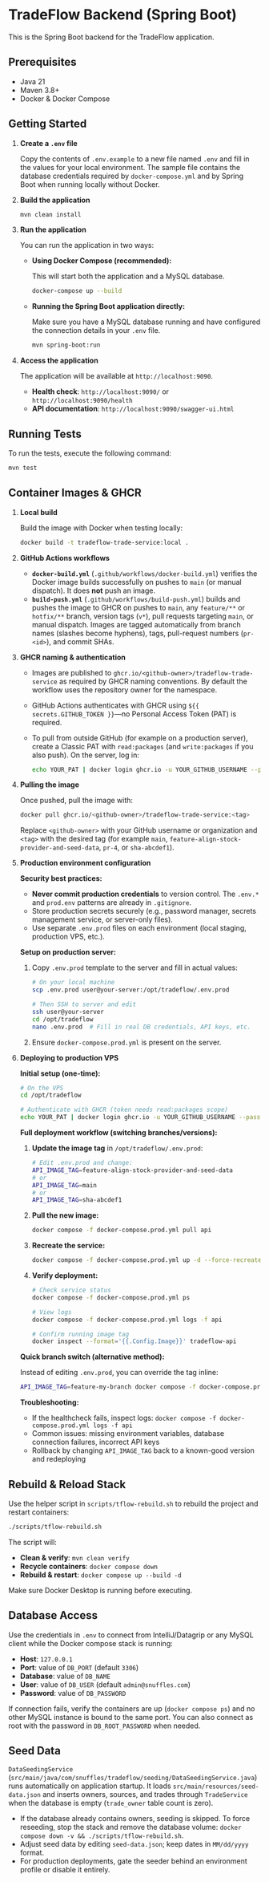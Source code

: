 # TradeFlow Backend (Spring Boot)

This is the Spring Boot backend for the TradeFlow application.

## Prerequisites

- Java 21
- Maven 3.8+
- Docker & Docker Compose

## Getting Started

1.  **Create a `.env` file**

    Copy the contents of `.env.example` to a new file named `.env` and fill in the values for your local environment. The sample file contains the database credentials required by `docker-compose.yml` and by Spring Boot when running locally without Docker.

2.  **Build the application**

    ```bash
    mvn clean install
    ```

3.  **Run the application**

    You can run the application in two ways:

    -   **Using Docker Compose (recommended):**

        This will start both the application and a MySQL database.

        ```bash
        docker-compose up --build
        ```

    -   **Running the Spring Boot application directly:**

        Make sure you have a MySQL database running and have configured the connection details in your `.env` file.

        ```bash
        mvn spring-boot:run
        ```

4.  **Access the application**

    The application will be available at `http://localhost:9090`.

    * __Health check__: `http://localhost:9090/` or `http://localhost:9090/health`
    * __API documentation__: `http://localhost:9090/swagger-ui.html`

## Running Tests

To run the tests, execute the following command:

```bash
mvn test
```

## Container Images & GHCR

1.  **Local build**

    Build the image with Docker when testing locally:

    ```bash
    docker build -t tradeflow-trade-service:local .
    ```

2.  **GitHub Actions workflows**

    * __`docker-build.yml`__ (`.github/workflows/docker-build.yml`) verifies the Docker image builds successfully on pushes to `main` (or manual dispatch). It does **not** push an image.
    * __`build-push.yml`__ (`.github/workflows/build-push.yml`) builds and pushes the image to GHCR on pushes to `main`, any `feature/**` or `hotfix/**` branch, version tags (`v*`), pull requests targeting `main`, or manual dispatch. Images are tagged automatically from branch names (slashes become hyphens), tags, pull-request numbers (`pr-<id>`), and commit SHAs.

3.  **GHCR naming & authentication**

    * Images are published to `ghcr.io/<github-owner>/tradeflow-trade-service` as required by GHCR naming conventions. By default the workflow uses the repository owner for the namespace.
    * GitHub Actions authenticates with GHCR using `${{ secrets.GITHUB_TOKEN }}`—no Personal Access Token (PAT) is required.
    * To pull from outside GitHub (for example on a production server), create a Classic PAT with `read:packages` (and `write:packages` if you also push). On the server, log in:

      ```bash
      echo YOUR_PAT | docker login ghcr.io -u YOUR_GITHUB_USERNAME --password-stdin
      ```

4.  **Pulling the image**

    Once pushed, pull the image with:

    ```bash
    docker pull ghcr.io/<github-owner>/tradeflow-trade-service:<tag>
    ```

    Replace `<github-owner>` with your GitHub username or organization and `<tag>` with the desired tag (for example `main`, `feature-align-stock-provider-and-seed-data`, `pr-4`, or `sha-abcdef1`).

5.  **Production environment configuration**

    **Security best practices:**

    * __Never commit production credentials__ to version control. The `.env.*` and `prod.env` patterns are already in `.gitignore`.
    * Store production secrets securely (e.g., password manager, secrets management service, or server-only files).
    * Use separate `.env.prod` files on each environment (local staging, production VPS, etc.).

    **Setup on production server:**

    1.  Copy `.env.prod` template to the server and fill in actual values:

        ```bash
        # On your local machine
        scp .env.prod user@your-server:/opt/tradeflow/.env.prod
        
        # Then SSH to server and edit
        ssh user@your-server
        cd /opt/tradeflow
        nano .env.prod  # Fill in real DB credentials, API keys, etc.
        ```

    2.  Ensure `docker-compose.prod.yml` is present on the server.

6.  **Deploying to production VPS**

    **Initial setup (one-time):**

    ```bash
    # On the VPS
    cd /opt/tradeflow
    
    # Authenticate with GHCR (token needs read:packages scope)
    echo YOUR_PAT | docker login ghcr.io -u YOUR_GITHUB_USERNAME --password-stdin
    ```

    **Full deployment workflow (switching branches/versions):**

    1.  **Update the image tag** in `/opt/tradeflow/.env.prod`:

        ```bash
        # Edit .env.prod and change:
        API_IMAGE_TAG=feature-align-stock-provider-and-seed-data
        # or
        API_IMAGE_TAG=main
        # or
        API_IMAGE_TAG=sha-abcdef1
        ```

    2.  **Pull the new image:**

        ```bash
        docker compose -f docker-compose.prod.yml pull api
        ```

    3.  **Recreate the service:**

        ```bash
        docker compose -f docker-compose.prod.yml up -d --force-recreate api
        ```

    4.  **Verify deployment:**

        ```bash
        # Check service status
        docker compose -f docker-compose.prod.yml ps
        
        # View logs
        docker compose -f docker-compose.prod.yml logs -f api
        
        # Confirm running image tag
        docker inspect --format='{{.Config.Image}}' tradeflow-api
        ```

    **Quick branch switch (alternative method):**

    Instead of editing `.env.prod`, you can override the tag inline:

    ```bash
    API_IMAGE_TAG=feature-my-branch docker compose -f docker-compose.prod.yml up -d --force-recreate api
    ```

    **Troubleshooting:**

    * If the healthcheck fails, inspect logs: `docker compose -f docker-compose.prod.yml logs -f api`
    * Common issues: missing environment variables, database connection failures, incorrect API keys
    * Rollback by changing `API_IMAGE_TAG` back to a known-good version and redeploying

## Rebuild & Reload Stack

Use the helper script in `scripts/tflow-rebuild.sh` to rebuild the project and restart containers:

```bash
./scripts/tflow-rebuild.sh
```

The script will:

- __Clean & verify__: `mvn clean verify`
- __Recycle containers__: `docker compose down`
- __Rebuild & restart__: `docker compose up --build -d`

Make sure Docker Desktop is running before executing.

## Database Access

Use the credentials in `.env` to connect from IntelliJ/Datagrip or any MySQL client while the Docker compose stack is running:

* __Host__: `127.0.0.1`
* __Port__: value of `DB_PORT` (default `3306`)
* __Database__: value of `DB_NAME`
* __User__: value of `DB_USER` (default `admin@snuffles.com`)
* __Password__: value of `DB_PASSWORD`

If connection fails, verify the containers are up (`docker compose ps`) and no other MySQL instance is bound to the same port. You can also connect as root with the password in `DB_ROOT_PASSWORD` when needed.

## Seed Data

`DataSeedingService` (`src/main/java/com/snuffles/tradeflow/seeding/DataSeedingService.java`) runs automatically on application startup. It loads `src/main/resources/seed-data.json` and inserts owners, sources, and trades through `TradeService` when the database is empty (`trade_owner` table count is zero).

* If the database already contains owners, seeding is skipped. To force reseeding, stop the stack and remove the database volume: `docker compose down -v && ./scripts/tflow-rebuild.sh`.
* Adjust seed data by editing `seed-data.json`; keep dates in `MM/dd/yyyy` format.
* For production deployments, gate the seeder behind an environment profile or disable it entirely.
